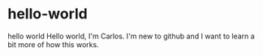 # hello-world
hello world
Hello world, I'm Carlos. I'm new to github and I want to learn a bit more of how this works.
